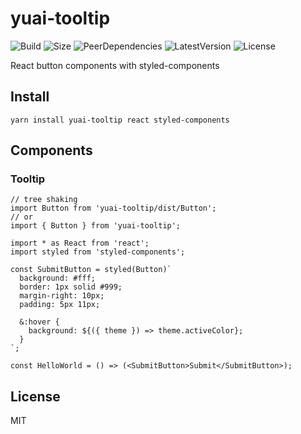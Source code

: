 # yuai-tooltip
![Build](https://badgen.net/travis/ozylog/yuai/master)
![Size](https://badgen.net/bundlephobia/minzip/yuai-tooltip)
![PeerDependencies](https://badgen.net/david/peer/ozylog/yuai-tooltip)
![LatestVersion](https://badgen.net/npm/v/yuai-tooltip)
![License](https://badgen.net/npm/license/yuai-tooltip)

<!-- ![Coveralls](https://badgen.net/coveralls/c/github/ozylog/vetch/master) -->

React button components with styled-components

## Install
```
yarn install yuai-tooltip react styled-components
```

## Components

### Tooltip
```
// tree shaking
import Button from 'yuai-tooltip/dist/Button';
// or
import { Button } from 'yuai-tooltip';

import * as React from 'react';
import styled from 'styled-components';

const SubmitButton = styled(Button)`
  background: #fff;
  border: 1px solid #999;
  margin-right: 10px;
  padding: 5px 11px;

  &:hover {
    background: ${({ theme }) => theme.activeColor};
  }
`;

const HelloWorld = () => (<SubmitButton>Submit</SubmitButton>);
```

## License
MIT
